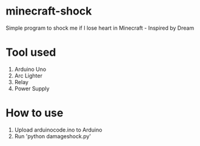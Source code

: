 # minecraft-shock
Simple program to shock me if I lose heart in Minecraft - Inspired by Dream

# Tool used
1. Arduino Uno
2. Arc Lighter
3. Relay
4. Power Supply

# How to use
1. Upload arduinocode.ino to Arduino
2. Run 'python damageshock.py'
